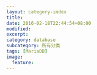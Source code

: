 ```yaml
---
layout: category-index
title: 
date: 2016-02-18T22:44:54+08:00
modified:
excerpt: 
category: database
subcategory: 所有分类
tags: [MariaDB]
image:
  feature: 
---
```



